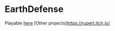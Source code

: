 # EarthDefense
Playable [here](https://rupert.itch.io/earth-defense)
[Other projects]https://rupert.itch.io/
